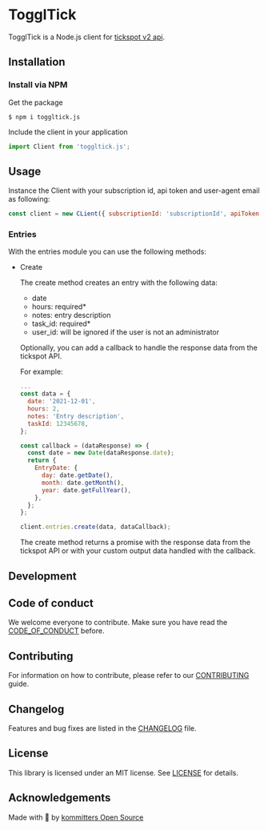# TogglTick
TogglTick is a Node.js client for [tickspot v2 api](https://github.com/tick/tick-api). 

## Installation

### Install via NPM
Get the package

```shell
$ npm i toggltick.js
```

Include the client in your application

```javascript
import Client from 'toggltick.js';
```
## Usage
Instance the Client with your subscription id, api token and user-agent email as following: 

```javascript
const client = new CLient({ subscriptionId: 'subscriptionId', apiToken: 'apiToken', agentEmail: 'agentEmail' })
```

### Entries
With the entries module you can use the following methods: 
- Create

  The create method creates an entry with the following data: 
  - date
  - hours: required*
  - notes: entry description
  - task_id: required*
  - user_id: will be ignored if the user is not an administrator

  Optionally, you can add a callback to handle the response data from the tickspot API. 

  For example: 
  ```javascript
  ...
  const data = {
    date: '2021-12-01',
    hours: 2,
    notes: 'Entry description',
    taskId: 12345678,
  };
  
  const callback = (dataResponse) => {
    const date = new Date(dataResponse.date);
    return {
      EntryDate: {
        day: date.getDate(),
        month: date.getMonth(),
        year: date.getFullYear(),
      },
    };
  };

  client.entries.create(data, dataCallback);
  ```
  The create method returns a promise with the response data from the tickspot API or with your custom output data handled with the callback.

## Development

## Code of conduct
We welcome everyone to contribute. Make sure you have read the [CODE_OF_CONDUCT][coc] before.

## Contributing
For information on how to contribute, please refer to our [CONTRIBUTING][contributing] guide.

## Changelog
Features and bug fixes are listed in the [CHANGELOG][changelog] file.

## License
This library is licensed under an MIT license. See [LICENSE][license] for details.

## Acknowledgements
Made with 💙 by [kommitters Open Source](https://kommit.co)

[license]: https://github.com/kommitters/tickspot.js/blob/main/LICENSE
[coc]: https://github.com/kommitters/tickspot.js/blob/main/CODE_OF_CONDUCT.md
[changelog]: https://github.com/kommitters/tickspot.js/blob/main/CHANGELOG.md
[contributing]: https://github.com/kommitters/tickspot.js/blob/main/CONTRIBUTING.md

